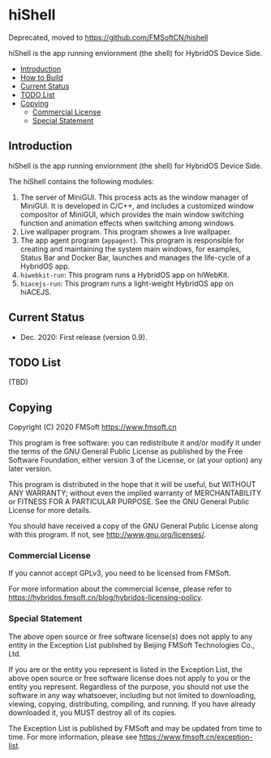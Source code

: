 # hiShell

Deprecated, moved to <https://github.com/FMSoftCN/hishell>

hiShell is the app running enviornment (the shell) for HybridOS Device Side.

- [Introduction](#introduction)
- [How to Build](#how-to-build)
- [Current Status](#current-status)
- [TODO List](#todo-list)
- [Copying](#copying)
   + [Commercial License](#commercial-license)
   + [Special Statement](#special-statement)

## Introduction

hiShell is the app running enviornment (the shell) for HybridOS Device Side.

The hiShell contains the following modules:

1. The server of MiniGUI. This process acts as the window manager of MiniGUI.
    It is developed in C/C++, and includes a customized window compositor of MiniGUI,
    which provides the main window switching function and animation effects when switching
    among windows.
1. Live wallpaper program. This program showes a live wallpaper.
1. The app agent program (`appagent`). This program is responsible for creating and maintaining
   the system main windows, for examples, Status Bar and Docker Bar, launches and manages
   the life-cycle of a HybridOS app.
1. `hiwebkit-run`: This program runs a HybridOS app on hiWebKit.
1. `hiacejs-run`: This program runs a light-weight HybridOS app on hiACEJS.

## Current Status

- Dec. 2020: First release (version 0.9).

## TODO List

(TBD)

## Copying

Copyright (C) 2020 FMSoft <https://www.fmsoft.cn>

This program is free software: you can redistribute it and/or modify
it under the terms of the GNU General Public License as published by
the Free Software Foundation, either version 3 of the License, or
(at your option) any later version.

This program is distributed in the hope that it will be useful,
but WITHOUT ANY WARRANTY; without even the implied warranty of
MERCHANTABILITY or FITNESS FOR A PARTICULAR PURPOSE.  See the
GNU General Public License for more details.

You should have received a copy of the GNU General Public License
along with this program.  If not, see <http://www.gnu.org/licenses/>.

### Commercial License

If you cannot accept GPLv3, you need to be licensed from FMSoft.

For more information about the commercial license, please refer to
<https://hybridos.fmsoft.cn/blog/hybridos-licensing-policy>.

### Special Statement

The above open source or free software license(s) does
not apply to any entity in the Exception List published by
Beijing FMSoft Technologies Co., Ltd.

If you are or the entity you represent is listed in the Exception List,
the above open source or free software license does not apply to you
or the entity you represent. Regardless of the purpose, you should not
use the software in any way whatsoever, including but not limited to
downloading, viewing, copying, distributing, compiling, and running.
If you have already downloaded it, you MUST destroy all of its copies.

The Exception List is published by FMSoft and may be updated
from time to time. For more information, please see
<https://www.fmsoft.cn/exception-list>.

